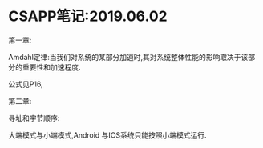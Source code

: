# CSAPP笔记:2019.06.02

第一章:

Amdahl定律:当我们对系统的某部分加速时,其对系统整体性能的影响取决于该部分的重要性和加速程度.

公式见P16,

第二章:

寻址和字节顺序:

大端模式与小端模式,Android 与IOS系统只能按照小端模式运行.

